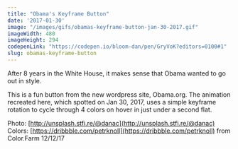 ```yaml
---
title: "Obama's Keyframe Button"
date: '2017-01-30'
image: "/images/gifs/obamas-keyframe-button-jan-30-2017.gif"
imageWidth: 480
imageHeight: 294
codepenLink: "https://codepen.io/bloom-dan/pen/GryVoK?editors=0100#1"
slug: obamas-keyframe-button
---
```


After 8 years in the White House, it makes sense that Obama wanted to go out in style.

This is a fun button from the new wordpress site, Obama.org. The animation recreated here, which spotted on Jan 30, 2017, uses a simple keyframe rotation to cycle through 4 colors on hover in just under a second flat.

Photo: [http://unsplash.stfi.re/@danac](http://unsplash.stfi.re/@danac)
Colors: [https://dribbble.com/petrknoll](https://dribbble.com/petrknoll) from Color.Farm 12/12/17
